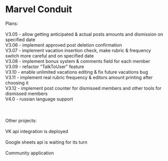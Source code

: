 # Marvel Conduit

Plans:\
\
V3.05 - allow getting anticipated & actual posts amounts and dismission on specified date\
V3.06 - implement approved post deletion confirmation\
V3.07 - implement vacation insertion check, make rubric & frequency switch more careful and on specified date\
V3.08 - implement bonus system & comments field for each member\
V3.09 - refactor "TalkToUser" feature\
V3.10 - enable unlimited vacations editing & fix future vacations bug\
V3.11 - implement real rubric frequency & editors amount printing after choosing it\
V3.12 - implement post counter for dismissed members and other tools for dismissed members\
V4.0 - russian language support\
\
\
\
Other projects:\
\
VK api integration is deployed\
\
Google sheets api is waiting for its turn\
\
Community application
